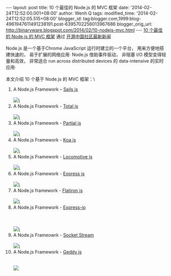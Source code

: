 --- layout: post title: 10 个最佳的 Node.js 的 MVC 框架 date:
'2014-02-24T12:52:00.001+08:00' author: Wenh Q tags: modified\_time:
'2014-02-24T12:52:05.515+08:00' blogger\_id:
tag:blogger.com,1999:blog-4961947611491238191.post-6395702256013967686
blogger\_orig\_url:
http://binaryware.blogspot.com/2014/02/10-nodejs-mvc.html --- [10
个最佳的 Node.js 的 MVC
框架](http://www.oschina.net/news/49134/10-best-node-js-mvc-frameworks-for-javascript-developers) 通过
[开源中国社区最新新闻](http://www.oschina.net/?from=rss)\
\
Node.js 是一个基于Chrome JavaScript 运行时建立的一个平台，
用来方便地搭建快速的， 易于扩展的网络应用· Node.js 借助事件驱动， 非阻塞
I/O 模型变得轻量和高效， 非常适合 run across distributed devices 的
data-intensive 的实时应用·\
\
本文介绍 10 个基于 Node.js 的 MVC 框架：\
1) A Node.js Framework – [Sails js](http://sailsjs.org/)\
\
![](https://images-blogger-opensocial.googleusercontent.com/gadgets/proxy?url=http%3A%2F%2Fstatic.oschina.net%2Fuploads%2Fimg%2F201402%2F24071421_GgzR.png&container=blogger&gadget=a&rewriteMime=image%2F*)\
2) A Node.js Framework - [Total js](http://www.totaljs.com/)\
\
![](https://images-blogger-opensocial.googleusercontent.com/gadgets/proxy?url=http%3A%2F%2Fstatic.oschina.net%2Fuploads%2Fimg%2F201402%2F24071422_AbVc.png&container=blogger&gadget=a&rewriteMime=image%2F*)\
3) A Node.js Framework - [Partial js](http://www.partialjs.com/)\
\
![](https://images-blogger-opensocial.googleusercontent.com/gadgets/proxy?url=http%3A%2F%2Fstatic.oschina.net%2Fuploads%2Fimg%2F201402%2F24071423_XgRr.png&container=blogger&gadget=a&rewriteMime=image%2F*)\
4) A Node.js Framework - [Koa js](http://www.oschina.net/p/koa)\
\
![](https://images-blogger-opensocial.googleusercontent.com/gadgets/proxy?url=http%3A%2F%2Fstatic.oschina.net%2Fuploads%2Fimg%2F201402%2F24071425_iUtq.png&container=blogger&gadget=a&rewriteMime=image%2F*)\
5) A Node.js Framework - [Locomotive js](http://locomotivejs.org/)\
\
![](https://images-blogger-opensocial.googleusercontent.com/gadgets/proxy?url=http%3A%2F%2Fstatic.oschina.net%2Fuploads%2Fimg%2F201402%2F24071426_Xb6g.png&container=blogger&gadget=a&rewriteMime=image%2F*)\
6) A Node.js Framework - [Express
js](http://www.oschina.net/p/expressjs)\
\
![](https://images-blogger-opensocial.googleusercontent.com/gadgets/proxy?url=http%3A%2F%2Fstatic.oschina.net%2Fuploads%2Fimg%2F201402%2F24071427_BTVb.png&container=blogger&gadget=a&rewriteMime=image%2F*)\
7) A Node.js framework - [Flatiron js](http://flatironjs.org/)\
\
![](https://images-blogger-opensocial.googleusercontent.com/gadgets/proxy?url=http%3A%2F%2Fstatic.oschina.net%2Fuploads%2Fimg%2F201402%2F24071427_ttwG.png&container=blogger&gadget=a&rewriteMime=image%2F*)\
8) A Node.js Framework - [Express-io](http://express-io.org/)\
\
\
\
![](https://images-blogger-opensocial.googleusercontent.com/gadgets/proxy?url=http%3A%2F%2Fstatic.oschina.net%2Fuploads%2Fimg%2F201402%2F24071429_NOMH.png&container=blogger&gadget=a&rewriteMime=image%2F*)\
9) A Node.js Frameowrk - [Socket Stream](http://www.socketstream.org/)\
\
![](https://images-blogger-opensocial.googleusercontent.com/gadgets/proxy?url=http%3A%2F%2Fstatic.oschina.net%2Fuploads%2Fimg%2F201402%2F24071430_3r9a.png&container=blogger&gadget=a&rewriteMime=image%2F*)\
10) A Node.js Framework - [Geddy js](http://geddyjs.org/)[\
](http://mcavage.me/node-restify/)\
\
![](https://images-blogger-opensocial.googleusercontent.com/gadgets/proxy?url=http%3A%2F%2Fstatic.oschina.net%2Fuploads%2Fimg%2F201402%2F24071431_KnaY.png&container=blogger&gadget=a&rewriteMime=image%2F*)

